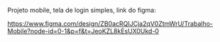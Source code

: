 Projeto mobile, tela de login simples, link do figma:

https://www.figma.com/design/ZB0acRQIJCja2qV0ZtmWrU/Trabalho-Mobile?node-id=0-1&p=f&t=JeoKZL8kEsUX0Ukd-0
